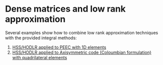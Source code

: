 # Dense matrices and low rank approximation

Several examples show how to combine low rank approximation techniques with the provided integral methods:

1. [HSS/HODLR applied to PEEC with 1D elements](../src/peec1D/lowrank)
2. [HSS/HODLR applied to Axisymmetric code (Coloumbian formulation) with quadrilateral elements](../src/AxialColoumbian)

